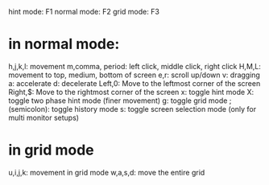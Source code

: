 hint mode: F1
normal mode: F2
grid mode: F3

# in normal mode:

h,j,k,l: movement
m,comma, period: left click, middle click, right click
H,M,L: movement to top, medium, bottom of screen
e,r: scroll up/down
v: dragging
a: accelerate
d: decelerate
Left,0: Move to the leftmost corner of the screen
Right,$: Move to the rightmost corner of the screen
x: toggle hint mode
X: toggle two phase hint mode (finer movement)
g: toggle grid mode
; (semicolon): toggle history mode
s: toggle screen selection mode (only for multi monitor setups)

# in grid mode

u,i,j,k: movement in grid mode
w,a,s,d: move the entire grid
